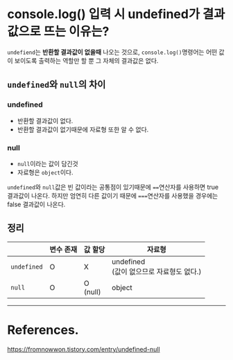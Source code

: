 # console.log() 입력 시 undefined가 결과값으로 뜨는 이유는?
`undefiend`는 **반환할 결과값이 없을때** 나오는 것으로, `console.log()`명령어는 어떤 값이 보이도록 출력하는 역할만 할 뿐 그 자체의 결과값은 없다. <br>

## `undefined`와 `null`의 차이
### undefined
- 반환할 결과값이 없다.
- 반환할 결과값이 없기때문에 자료형 또한 알 수 없다.

### null
- `null`이라는 값이 담긴것
- 자료형은 `object`이다.

`undefined`와 `null`값은 빈 값이라는 공통점이 있기때문에 `==`연산자를 사용하면 true 결과값이 나온다.
하지만 엄연히 다른 값이기 때문에 `===`연산자를 사용했을 경우에는 false 결과값이 나온다.

## 정리
|| 변수 존재 | 값 할당 | 자료형 |
|---|---|---|---|
|`undefined`| O | X | undefined<br>(값이 없으므로 자료형도 없다.) |
|`null`| O | O<br>(null) | object |

---
# References.
<https://fromnowwon.tistory.com/entry/undefined-null>